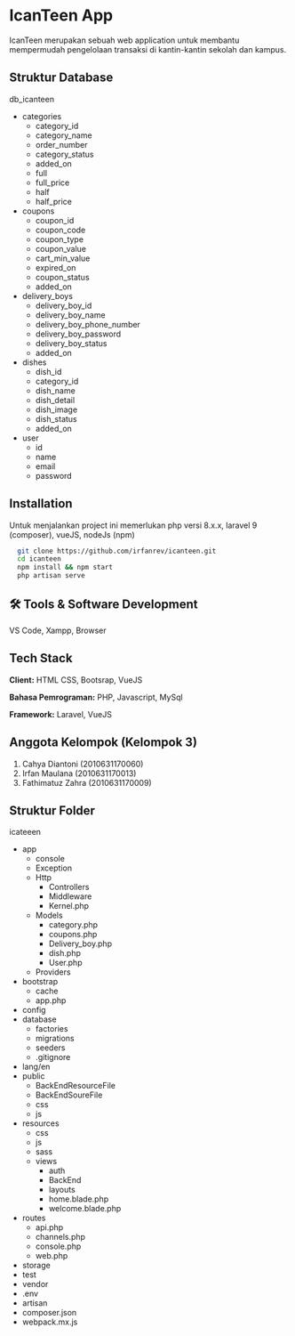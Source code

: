 

# IcanTeen App

IcanTeen merupakan sebuah web application untuk membantu mempermudah pengelolaan transaksi di kantin-kantin sekolah dan kampus.

## Struktur Database

db_icanteen

-   categories
    -   category_id
    -   category_name
    -   order_number
    -   category_status
    -   added_on
    -   full
    -   full_price
    -   half
    -   half_price
-   coupons
    -   coupon_id
    -   coupon_code
    -   coupon_type
    -   coupon_value
    -   cart_min_value
    -   expired_on
    -   coupon_status
    -   added_on
-   delivery_boys
    -   delivery_boy_id
    -   delivery_boy_name
    -   delivery_boy_phone_number
    -   delivery_boy_password
    -   delivery_boy_status
    -   added_on
-   dishes
    -   dish_id
    -   category_id
    -   dish_name
    -   dish_detail
    -   dish_image
    -   dish_status
    -   added_on
-   user
    -   id
    -   name
    -   email
    -   password

## Installation

Untuk menjalankan project ini memerlukan php versi 8.x.x, laravel 9 (composer), vueJS, nodeJs (npm)

```bash
  git clone https://github.com/irfanrev/icanteen.git
  cd icanteen
  npm install && npm start
  php artisan serve
```

## 🛠 Tools & Software Development

VS Code, Xampp, Browser

## Tech Stack

**Client:** HTML CSS, Bootsrap, VueJS

**Bahasa Pemrograman:** PHP, Javascript, MySql

**Framework:** Laravel, VueJS

## Anggota Kelompok (Kelompok 3)

1. Cahya Diantoni (2010631170060)
2. Irfan Maulana (2010631170013)
3. Fathimatuz Zahra (2010631170009)

## Struktur Folder

icateeen

- app
    - console
    - Exception
    - Http
        - Controllers
        - Middleware
        - Kernel.php
    - Models
        - category.php
        - coupons.php
        - Delivery_boy.php
        - dish.php
        - User.php
    - Providers
- bootstrap
    - cache
    - app.php
- config
- database
    - factories
    - migrations
    - seeders
    - .gitignore
- lang/en
- public
    - BackEndResourceFile
    - BackEndSoureFile
    - css
    - js
- resources
    - css
    - js
    - sass
    - views
        - auth
        - BackEnd
        - layouts
        - home.blade.php
        - welcome.blade.php
- routes
    - api.php
    - channels.php
    - console.php
    - web.php
- storage
- test
- vendor
- .env
- artisan
- composer.json
- webpack.mx.js

